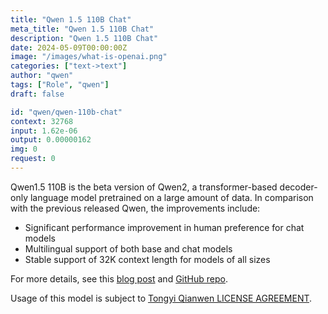```yaml
---
title: "Qwen 1.5 110B Chat"
meta_title: "Qwen 1.5 110B Chat"
description: "Qwen 1.5 110B Chat"
date: 2024-05-09T00:00:00Z
image: "/images/what-is-openai.png"
categories: ["text->text"]
author: "qwen"
tags: ["Role", "qwen"]
draft: false

id: "qwen/qwen-110b-chat"
context: 32768
input: 1.62e-06
output: 0.00000162
img: 0
request: 0
---
```


Qwen1.5 110B is the beta version of Qwen2, a transformer-based decoder-only language model pretrained on a large amount of data. In comparison with the previous released Qwen, the improvements include:

- Significant performance improvement in human preference for chat models
- Multilingual support of both base and chat models
- Stable support of 32K context length for models of all sizes

For more details, see this [blog post](https://qwenlm.github.io/blog/qwen1.5/) and [GitHub repo](https://github.com/QwenLM/Qwen1.5).

Usage of this model is subject to [Tongyi Qianwen LICENSE AGREEMENT](https://huggingface.co/Qwen/Qwen1.5-110B-Chat/blob/main/LICENSE).

